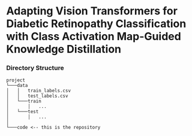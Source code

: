 # Adapting Vision Transformers for Diabetic Retinopathy Classification with Class Activation Map-Guided Knowledge Distillation
### Directory Structure
~~~
project   
└───data
│   │   train_labels.csv
│   │   test_labels.csv
│   └───train
│       │   ...
│   └───test
│       │   ...
│
└───code <-- this is the repository
~~~
